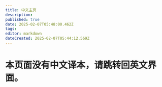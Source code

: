 ```yaml
---
title: 中文主页
description: 
published: true
date: 2025-02-07T05:48:00.462Z
tags: 
editor: markdown
dateCreated: 2025-02-07T05:44:12.569Z
---
```


# 本页面没有中文译本，请跳转回英文界面。